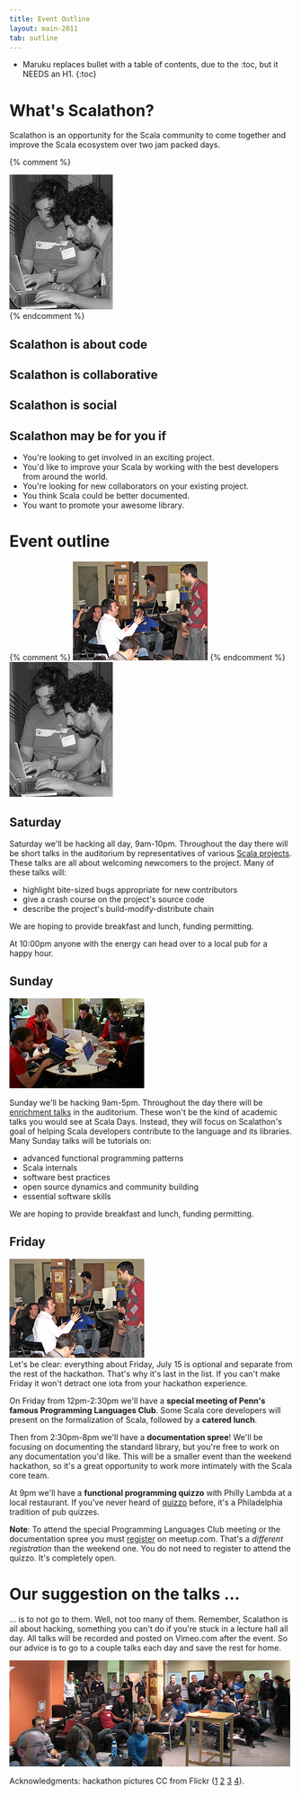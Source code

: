 ```yaml
---
title: Event Outline
layout: main-2011
tab: outline
---
```


* Maruku replaces bullet with a table of contents, due to the :toc, but it NEEDS an H1.
{:toc}

# What's Scalathon? #
Scalathon is an opportunity for the Scala community to come together and improve the Scala ecosystem over two jam packed days.


{% comment %}
<div class="outlinepic">
     <img src="img/collab.jpg">
</div>
{% endcomment %}

## Scalathon is about code ##

## Scalathon is collaborative ##

## Scalathon is social ##

## Scalathon may be for you if ##
* You're looking to get involved in an exciting project.
* You'd like to improve your Scala by working with the best developers from around the world.
* You're looking for new collaborators on your existing project.
* You think Scala could be better documented.
* You want to promote your awesome library.

# Event outline #

<div class="outlinepic">
{% comment %}
   <img src="img/social.jpg">
{% endcomment %}
     <img src="img/collab.jpg">
</div>

## Saturday ##
Saturday we'll be hacking all day, 9am-10pm. Throughout the day there will be short talks in the auditorium by representatives of various [Scala projects](projects.html). These talks are all about welcoming newcomers to the project. Many of these talks will:
* highlight bite-sized bugs appropriate for new contributors
* give a crash course on the project's source code
* describe the project's build-modify-distribute chain

We are hoping to provide breakfast and lunch, funding permitting.

At 10:00pm anyone with the energy can head over to a local pub for a happy hour.

## Sunday ##

<div class="outlinepic">
   <img src="img/round.jpg">
</div>

Sunday we'll be hacking 9am-5pm. Throughout the day there will be [enrichment talks](talks.html) in the auditorium. These won't be the kind of academic talks you would see at Scala Days. Instead, they will focus on Scalathon's goal of helping Scala developers contribute to the language and its libraries. Many Sunday talks will be tutorials on:
* advanced functional programming patterns
* Scala internals
* software best practices
* open source dynamics and community building
* essential software skills 

We are hoping to provide breakfast and lunch, funding permitting.


## Friday ##
<div class="outlinepic">
   <img src="img/social.jpg">
</div>
Let's be clear: everything about Friday, July 15 is optional and separate from the rest of the hackathon. That's why it's last in the list. If you can't make Friday it won't detract one iota from your hackathon experience.

On Friday from 12pm-2:30pm we'll have a **special meeting of Penn's famous Programming Languages Club**. Some Scala core developers will present on the formalization of Scala, followed by a **catered lunch**.

Then from 2:30pm-8pm we'll have a **documentation spree**! We'll be focusing on documenting the standard library, but you're free to work on any documentation you'd like. This will be a smaller event than the weekend hackathon, so it's a great opportunity to work more intimately with the Scala core team.

At 9pm we'll have a **functional programming quizzo** with Philly Lambda at a local restaurant. If you've never heard of [quizzo](http://en.wikipedia.org/wiki/Quizzo) before, it's a Philadelphia tradition of pub quizzes.

**Note**: To attend the special Programming Languages Club meeting or the documentation spree you must [register](register.html) on meetup.com. That's a *different registration* than the weekend one. You do not need to register to attend the quizzo. It's completely open.

# Our suggestion on the talks ... #
... is to not go to them. Well, not too many of them. Remember, Scalathon is all about hacking, something you can't do if you're stuck in a lecture hall all day. All talks will be recorded and posted on Vimeo.com after the event. So our advice is to go to a couple talks each day and save the rest for home.

<img class="last" src="img/group.jpg">

Acknowledgments: hackathon pictures CC from Flickr ([1](http://www.flickr.com/photos/commensa/5377847887/) [2](http://www.flickr.com/photos/commensa/5378448260/) [3](http://www.flickr.com/photos/commensa/5384568428/) [4](http://www.flickr.com/photos/jasoncartwright/2399462220/)).
